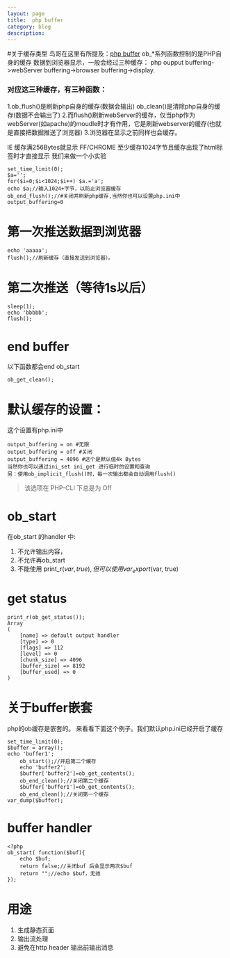 ```yaml
---
layout: page
title:	php buffer
category: blog
description: 
---
```


#关于缓存类型
鸟哥在这里有所提及：[php buffer]
ob_*系列函数控制的是PHP自身的缓存
数据到浏览器显示，一般会经过三种缓存：
php oupput buffering->webServer buffering->browser buffering->display.

### 对应这三种缓存，有三种函数：
1.ob_flush()是刷新php自身的缓存(数据会输出) ob_clean()是清除php自身的缓存(数据不会输出了)
2.而flush()刷新webServer的缓存，仅当php作为webServer(如apache)的moudle时才有作用，它是刷新webserver的缓存(也就是直接把数据推送了浏览器)
3.浏览器在显示之前同样也会缓存。

IE 缓存满256Bytes就显示
FF/CHROME 至少缓存1024字节且缓存出现了html标签时才直接显示
我们来做一个小实验

	set_time_limit(0);
	$a='';
	for($i=0;$i<1024;$i++) $a.='a';
	echo $a;//输入1024+字节，以防止浏览器缓存
	ob_end_flush();//#关闭并刷新php缓存,当然你也可以设置php.ini中output_buffering=0

# 第一次推送数据到浏览器

	echo 'aaaaa';
	flush();//刷新缓存（直接发送到浏览器）。

# 第二次推送（等待1s以后）

	sleep(1);
	echo 'bbbbb';
	flush();

# end buffer
以下函数都会end ob_start

	ob_get_clean(); 

# 默认缓存的设置：

这个设置有php.ini中

	output_buffering = on #无限
	output_buffering = off #关闭
	output_buffering = 4096 #这个是默认值4k Bytes
	当然你也可以通过ini_set ini_get 进行临时的设置和查询
	另：使用ob_implicit_flush()时，每一次输出都会自动调用flush()

> 该选项在 PHP-CLI 下总是为 Off

# ob_start
在ob_start 的handler 中:

1. 不允许输出内容，
2. 不允许再ob_start
3. 不能使用 print_r($var, true), 但可以使用var_export($var, true)

# get status

	print_r(ob_get_status());
	Array
	(
		[name] => default output handler
		[type] => 0
		[flags] => 112
		[level] => 0
		[chunk_size] => 4096
		[buffer_size] => 8192
		[buffer_used] => 0
	)


# 关于buffer嵌套
php的ob缓存是嵌套的。
来看看下面这个例子。我们默认php.ini已经开启了缓存

	set_time_limit(0);
	$buffer = array();
	echo 'buffer1';
		ob_start();//开启第二个缓存
		echo 'buffer2';
		$buffer['buffer2']=ob_get_contents();
		ob_end_clean();//关闭第二个缓存
		$buffer['buffer1']=ob_get_contents();
		ob_end_clean();//关闭第一个缓存
	var_dump($buffer);

# buffer handler

	<?php
	ob_start( function($buf){
		echo $buf;
		return false;//关闭buf 后会显示两次$buf
		return "";//echo $buf，无效
	});


# 用途
1. 生成静态页面
2. 输出流处理
3. 避免在http header 输出前输出消息

[php buffer]: http://www.laruence.com/2010/04/15/1414.html
[php configuration]: http://php.net/manual/zh/outcontrol.configuration.php
